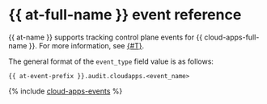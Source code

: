 # {{ at-full-name }} event reference

{{ at-name }} supports tracking control plane events for {{ cloud-apps-full-name }}. For more information, see [{#T}](../audit-trails/concepts/format.md).

The general format of the `event_type` field value is as follows:

```text
{{ at-event-prefix }}.audit.cloudapps.<event_name>
```

{% include [cloud-apps-events](../_includes/audit-trails/events/cloud-apps-events.md) %}